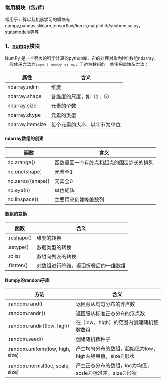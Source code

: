 ### 常用模块（包/库）

常用于计算以及机器学习的模块有numpy,pandas,sklearn,tensorflow/keras,matplotlib/seaborn,scipy，statsmodels等等

### 1、[numpy](<https://numpy.org>)模块
NumPy 是一个强大的科学计算的python库，它的处理对象为N维数组ndarray，一般使用方法为`import numpy as np`，下边为数组的一些常用属性及方法：

| 属性| 含义|
| ---| ---|
| ndarray.ndim| 维度|
| ndarray.shape| 各维度的尺度，如（2，5）|
| ndarray.size| 元素的个数|
| ndarray.dtype| 元素的类型|
| ndarray.itemsize| 每个元素的大小，以字节为单位|

#### ndarray数组的创建

| 函数| 含义|
| ---| ---|
| np.arange()| 函数返回一个有终点和起点的固定步长的排列|
| np.one(shape)| 元素全1|
| np.zeros((shape))| 元素全0|
| np.eye(n)| 单位矩阵|
| np.linspace()| 主要用来创建等差数列|

#### 数组的变换

| 函数| 含义|
| ---| ---|
| .reshape()| 维度的转换|
| .astype()| 数据类型的转换|
| .tolist| 数组向列表的转换|
| .flatten()| 对数组进行降维，返回折叠后的一维数组|

#### Numpy的random子库

| 方法| 含义|
| --| --|
| .random.rand()| 返回服从均匀分布的浮点数|
| .random.randn()| 返回服从标准正态分布的浮点数|
| .random.randint(low, high)| 在（low，high）的范围内创建随机整数数组|
| .random.seed()| 创建随机数种子|
| .random.uniform(low, high, size)| 产生均匀分布的数组，起始值为low，high为结束值，size为形状|
| .random.normal(loc, scale, size)| 产生正态分布的数组，loc为均值，scale为标准差，size为形状|
